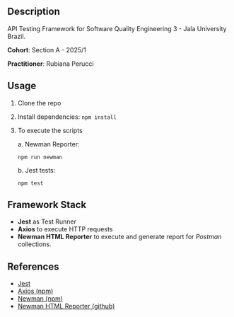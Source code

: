 ## Description 
API Testing Framework for Software Quality Engineering 3 - Jala University Brazil.

**Cohort**: Section A - 2025/1

**Practitioner**: Rubiana Perucci


## Usage
1. Clone the repo
2. Install dependencies:
    `npm install`

3. To execute the scripts

   a. Newman Reporter:
   
    ```console
    npm run newman
    ```

   b. Jest tests:
      
    ```console
    npm test    
    ```
    

## Framework Stack
- **Jest** as Test Runner
- **Axios** to execute HTTP requests
- **Newman HTML Reporter** to execute and generate report for _Postman_ collections.


## References
- [Jest](https://jestjs.io/docs/getting-started)
- [Axios (npm)](https://www.npmjs.com/package/axios)
- [Newman (npm)](https://www.npmjs.com/package/newman)
- [Newman HTML Reporter (github)](https://github.com/postmanlabs/newman-reporter-html)
